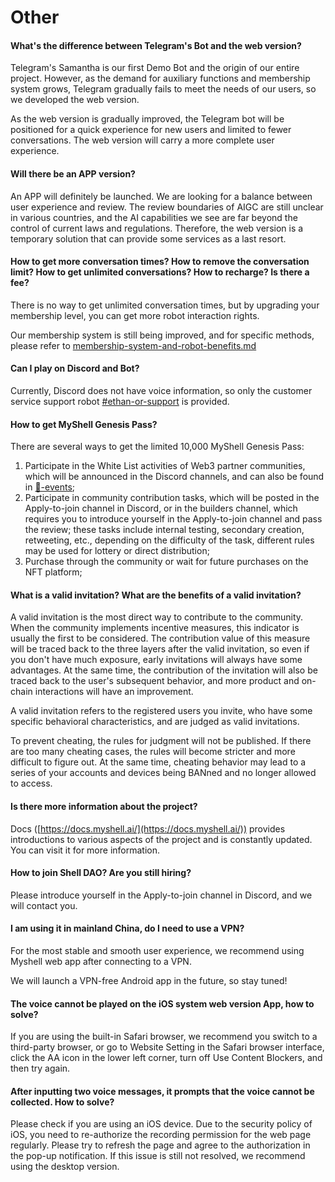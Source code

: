# Other

#### What's the difference between Telegram's Bot and the web version?

Telegram's Samantha is our first Demo Bot and the origin of our entire project. However, as the demand for auxiliary functions and membership system grows, Telegram gradually fails to meet the needs of our users, so we developed the web version.

As the web version is gradually improved, the Telegram bot will be positioned for a quick experience for new users and limited to fewer conversations. The web version will carry a more complete user experience.

#### Will there be an APP version?

An APP will definitely be launched. We are looking for a balance between user experience and review. The review boundaries of AIGC are still unclear in various countries, and the AI capabilities we see are far beyond the control of current laws and regulations. Therefore, the web version is a temporary solution that can provide some services as a last resort.

#### How to get more conversation times? How to remove the conversation limit? How to get unlimited conversations? How to recharge? Is there a fee?

There is no way to get unlimited conversation times, but by upgrading your membership level, you can get more robot interaction rights.

Our membership system is still being improved, and for specific methods, please refer to [membership-system-and-robot-benefits.md](../product-manual/membership-system-and-robot-benefits.md "mention")

#### Can I play on Discord and Bot?

Currently, Discord does not have voice information, so only the customer service support robot [#ethan-or-support](../product-manual/robot-introduction.md#ethan-or-support "mention") is provided.

#### How to get MyShell Genesis Pass?

There are several ways to get the limited 10,000 MyShell Genesis Pass:

1. Participate in the White List activities of Web3 partner communities, which will be announced in the Discord channels, and can also be found in [🎉-events](../🎉-events/ "mention");
2. Participate in community contribution tasks, which will be posted in the Apply-to-join channel in Discord, or in the builders channel, which requires you to introduce yourself in the Apply-to-join channel and pass the review; these tasks include internal testing, secondary creation, retweeting, etc., depending on the difficulty of the task, different rules may be used for lottery or direct distribution;
3. Purchase through the community or wait for future purchases on the NFT platform;

#### What is a valid invitation? What are the benefits of a valid invitation?

A valid invitation is the most direct way to contribute to the community. When the community implements incentive measures, this indicator is usually the first to be considered. The contribution value of this measure will be traced back to the three layers after the valid invitation, so even if you don't have much exposure, early invitations will always have some advantages. At the same time, the contribution of the invitation will also be traced back to the user's subsequent behavior, and more product and on-chain interactions will have an improvement.

A valid invitation refers to the registered users you invite, who have some specific behavioral characteristics, and are judged as valid invitations.

To prevent cheating, the rules for judgment will not be published. If there are too many cheating cases, the rules will become stricter and more difficult to figure out. At the same time, cheating behavior may lead to a series of your accounts and devices being BANned and no longer allowed to access.

#### Is there more information about the project?

Docs ([https://docs.myshell.ai/](https://docs.myshell.ai/)) provides introductions to various aspects of the project and is constantly updated. You can visit it for more information.

#### How to join Shell DAO? Are you still hiring?

Please introduce yourself in the Apply-to-join channel in Discord, and we will contact you.

#### I am using it in mainland China, do I need to use a VPN?

For the most stable and smooth user experience, we recommend using Myshell web app after connecting to a VPN.

We will launch a VPN-free Android app in the future, so stay tuned!

#### The voice cannot be played on the iOS system web version App, how to solve?

If you are using the built-in Safari browser, we recommend you switch to a third-party browser, or go to Website Setting in the Safari browser interface, click the AA icon in the lower left corner, turn off Use Content Blockers, and then try again.

#### After inputting two voice messages, it prompts that the voice cannot be collected. How to solve?

Please check if you are using an iOS device. Due to the security policy of iOS, you need to re-authorize the recording permission for the web page regularly. Please try to refresh the page and agree to the authorization in the pop-up notification. If this issue is still not resolved, we recommend using the desktop version.